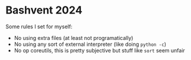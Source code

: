 # Bashvent 2024
Some rules I set for myself:
- No using extra files (at least not programatically)
- No using any sort of external interpreter (like doing `python -c`)
- No op coreutils, this is pretty subjective but stuff like `sort` seem unfair
